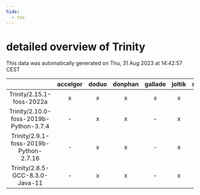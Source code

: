 ```yaml
---
hide:
  - toc
---
```


detailed overview of Trinity
============================


This data was automatically generated on Thu, 31 Aug 2023 at 14:42:57 CEST  

| |accelgor|doduo|donphan|gallade|joltik|skitty|swalot|victini|
| :---: | :---: | :---: | :---: | :---: | :---: | :---: | :---: | :---: |
|Trinity/2.15.1-foss-2022a|x|x|x|x|x|x|x|x|
|Trinity/2.10.0-foss-2019b-Python-3.7.4|-|x|x|-|x|x|-|x|
|Trinity/2.9.1-foss-2019b-Python-2.7.16|-|x|x|-|x|x|-|x|
|Trinity/2.8.5-GCC-8.3.0-Java-11|-|x|x|-|x|x|-|x|
